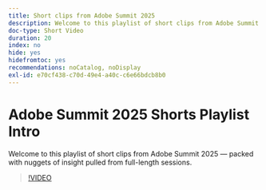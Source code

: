 ```yaml
---
title: Short clips from Adobe Summit 2025
description: Welcome to this playlist of short clips from Adobe Summit 2025 — packed with nuggets of insight pulled from full-length sessions.
doc-type: Short Video
duration: 20
index: no
hide: yes
hidefromtoc: yes
recommendations: noCatalog, noDisplay
exl-id: e70cf438-c70d-49e4-a40c-c6e66bdcb8b0
---
```

# Adobe Summit 2025 Shorts Playlist Intro

Welcome to this playlist of short clips from Adobe Summit 2025 — packed with nuggets of insight pulled from full-length sessions. 

>[!VIDEO](https://video.tv.adobe.com/v/3458419/?enablevpops=true)

